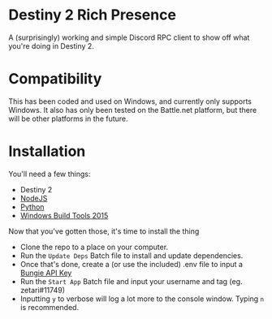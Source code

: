 # Destiny 2 Rich Presence
A (surprisingly) working and simple Discord RPC client to show off what you're doing in Destiny 2.

# Compatibility
This has been coded and used on Windows, and currently only supports Windows. It also has only been tested on the Battle.net platform, but there will be other platforms in the future.

# Installation
You'll need a few things:
* Destiny 2
* [NodeJS](https://nodejs.org/en/)
* [Python](https://www.python.org/)
* [Windows Build Tools 2015](https://www.microsoft.com/en-us/download/details.aspx?id=48159)

Now that you've gotten those, it's time to install the thing
* Clone the repo to a place on your computer.
* Run the `Update Deps` Batch file to install and update dependencies.
* Once that's done, create a (or use the included) .env file to input a [Bungie API Key](https://www.bungie.net/en/User/API)
* Run the `Start App` Batch file and input your username and tag (eg. zetari#11749)
* Inputting `y` to verbose will log a lot more to the console window. Typing `n` is recommended.
